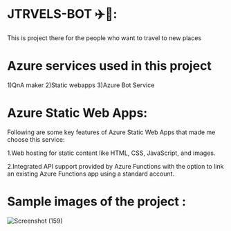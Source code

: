 # JTRVELS-BOT ✈️🧳:

This is project there for the people who want to travel to new places 


# Azure services used in this project

1)QnA maker 2)Static webapps 3)Azure Bot Service

# Azure Static Web Apps: 

Following are some key features of Azure Static Web Apps that made me choose this service:

1.Web hosting for static content like HTML, CSS, JavaScript, and images.

2.Integrated API support provided by Azure Functions with the option to link an existing Azure Functions app using a standard account.



# Sample images of the project :
![Screenshot (159)](https://user-images.githubusercontent.com/96164870/174835958-2af5d69c-b469-44b5-a3d7-86da6abba34c.png)


